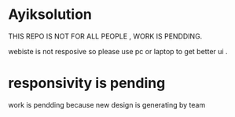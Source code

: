 # Ayiksolution

THIS REPO IS NOT FOR ALL PEOPLE , WORK IS PENDDING.

webiste is not resposive so please use pc or laptop to get better ui . 
# responsivity is pending

work is pendding because new design is generating by team